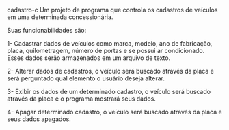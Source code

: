 cadastro-c
Um projeto de programa que controla os cadastros de veículos em uma determinada concessionária.

Suas funcionabilidades são:

1- Cadastrar dados de veículos como marca, modelo, ano de fabricação, placa, quilometragem, número de portas e se possui ar condicionado. Esses dados serão armazenados em um arquivo de texto.

2- Alterar dados de cadastros, o veículo será buscado através da placa e será perguntado qual elemento o usuário deseja alterar.

3- Exibir os dados de um determinado cadastro, o veículo será buscado através da placa e o programa mostrará seus dados.

4- Apagar determinado cadastro, o veículo será buscado através da placa e seus dados apagados.

